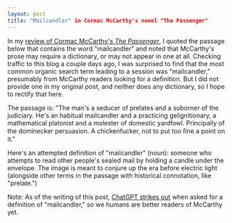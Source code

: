 ```yaml
---
layout: post
title: "Mailcandler" in Cormac McCarthy's novel "The Passenger"
---
```


In my [review of Cormac McCarthy's *The Passenger*](http://www.kylegiddon.com/cormac-mccarthy-the-passenger/), I quoted the passage below that contains the word "mailcandler" and noted that McCarthy's prose may require a dictionary, or may not appear in one at all. Checking traffic to this blog a couple days ago, I was surprised to find that the most common organic search term leading to a session was "mailcandler," presumably from McCarthy readers looking for a definition. But I did not provide one in my original post, and neither does any dictionary, so I hope to rectify that here.

The passage is: "The man's a seducer of prelates and a suborner of the judiciary. He's an habitual mailcandler and a practicing gelignitionary, a mathematical platonist and a molester of domestic yardfowl. Principally of the dominecker persuasion. A chickenfucker, not to put too ﬁne a point on it."

Here's an attempted definition of "mailcandler" (noun): someone who attempts to read other people's sealed mail by holding a candle under the envelope. The image is meant to conjure up the era before electric light (alongside other terms in the passage with historical connotation, like "prelate.")

Note: As of the writing of this post, [ChatGPT strikes out](https://chat.openai.com/share/b224bd47-b43c-4cd2-9d47-dd6a4f902298) when asked for a definition of "mailcandler," so we humans are better readers of McCarthy yet.

